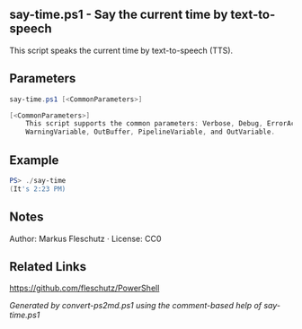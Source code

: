 ## say-time.ps1 - Say the current time by text-to-speech

This script speaks the current time by text-to-speech (TTS).

## Parameters
```powershell
say-time.ps1 [<CommonParameters>]

[<CommonParameters>]
    This script supports the common parameters: Verbose, Debug, ErrorAction, ErrorVariable, WarningAction, 
    WarningVariable, OutBuffer, PipelineVariable, and OutVariable.
```

## Example
```powershell
PS> ./say-time
(It's 2:23 PM)

```

## Notes
Author: Markus Fleschutz · License: CC0

## Related Links
https://github.com/fleschutz/PowerShell

*Generated by convert-ps2md.ps1 using the comment-based help of say-time.ps1*
